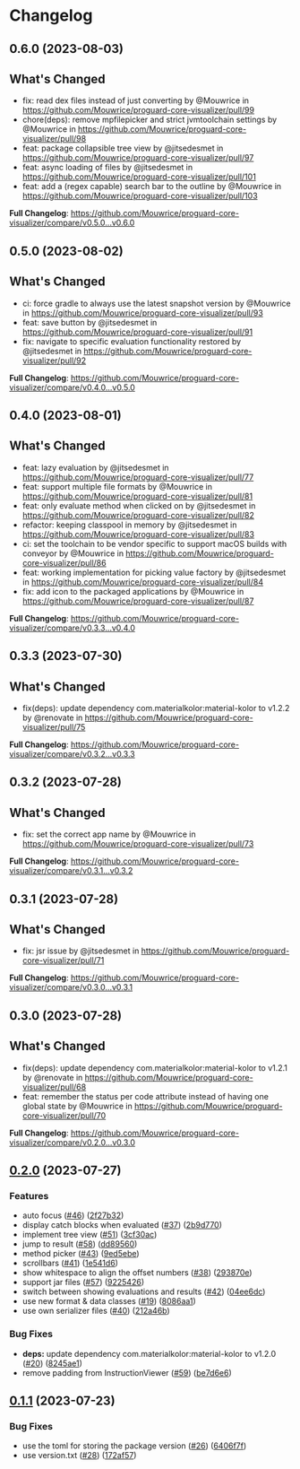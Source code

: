 # Changelog

## 0.6.0 (2023-08-03)

## What's Changed
* fix: read dex files instead of just converting by @Mouwrice in https://github.com/Mouwrice/proguard-core-visualizer/pull/99
* chore(deps): remove mpfilepicker and strict jvmtoolchain settings by @Mouwrice in https://github.com/Mouwrice/proguard-core-visualizer/pull/98
* feat: package collapsible tree view by @jitsedesmet in https://github.com/Mouwrice/proguard-core-visualizer/pull/97
* feat: async loading of files by @jitsedesmet in https://github.com/Mouwrice/proguard-core-visualizer/pull/101
* feat: add a (regex capable) search bar to the outline by @Mouwrice in https://github.com/Mouwrice/proguard-core-visualizer/pull/103


**Full Changelog**: https://github.com/Mouwrice/proguard-core-visualizer/compare/v0.5.0...v0.6.0

## 0.5.0 (2023-08-02)

## What's Changed
* ci: force gradle to always use the latest snapshot version by @Mouwrice in https://github.com/Mouwrice/proguard-core-visualizer/pull/93
* feat: save button by @jitsedesmet in https://github.com/Mouwrice/proguard-core-visualizer/pull/91
* fix: navigate to specific evaluation functionality restored by @jitsedesmet in https://github.com/Mouwrice/proguard-core-visualizer/pull/92


**Full Changelog**: https://github.com/Mouwrice/proguard-core-visualizer/compare/v0.4.0...v0.5.0

## 0.4.0 (2023-08-01)

## What's Changed
* feat: lazy evaluation by @jitsedesmet in https://github.com/Mouwrice/proguard-core-visualizer/pull/77
* feat: support multiple file formats by @Mouwrice in https://github.com/Mouwrice/proguard-core-visualizer/pull/81
* feat: only evaluate method when clicked on by @jitsedesmet in https://github.com/Mouwrice/proguard-core-visualizer/pull/82
* refactor: keeping classpool in memory by @jitsedesmet in https://github.com/Mouwrice/proguard-core-visualizer/pull/83
* ci: set the toolchain to be vendor specific to support macOS builds with conveyor by @Mouwrice in https://github.com/Mouwrice/proguard-core-visualizer/pull/86
* feat: working implementation for picking value factory by @jitsedesmet in https://github.com/Mouwrice/proguard-core-visualizer/pull/84
* fix: add icon to the packaged applications by @Mouwrice in https://github.com/Mouwrice/proguard-core-visualizer/pull/87


**Full Changelog**: https://github.com/Mouwrice/proguard-core-visualizer/compare/v0.3.3...v0.4.0

## 0.3.3 (2023-07-30)

## What's Changed
* fix(deps): update dependency com.materialkolor:material-kolor to v1.2.2 by @renovate in https://github.com/Mouwrice/proguard-core-visualizer/pull/75


**Full Changelog**: https://github.com/Mouwrice/proguard-core-visualizer/compare/v0.3.2...v0.3.3

## 0.3.2 (2023-07-28)

## What's Changed
* fix: set the correct app name by @Mouwrice in https://github.com/Mouwrice/proguard-core-visualizer/pull/73


**Full Changelog**: https://github.com/Mouwrice/proguard-core-visualizer/compare/v0.3.1...v0.3.2

## 0.3.1 (2023-07-28)

## What's Changed
* fix: jsr issue by @jitsedesmet in https://github.com/Mouwrice/proguard-core-visualizer/pull/71


**Full Changelog**: https://github.com/Mouwrice/proguard-core-visualizer/compare/v0.3.0...v0.3.1

## 0.3.0 (2023-07-28)

## What's Changed
* fix(deps): update dependency com.materialkolor:material-kolor to v1.2.1 by @renovate in https://github.com/Mouwrice/proguard-core-visualizer/pull/68
* feat: remember the status per code attribute instead of having one global state by @Mouwrice in https://github.com/Mouwrice/proguard-core-visualizer/pull/70


**Full Changelog**: https://github.com/Mouwrice/proguard-core-visualizer/compare/v0.2.0...v0.3.0

## [0.2.0](https://github.com/Mouwrice/proguard-core-visualizer/compare/v0.1.1...v0.2.0) (2023-07-27)


### Features

* auto focus ([#46](https://github.com/Mouwrice/proguard-core-visualizer/issues/46)) ([2f27b32](https://github.com/Mouwrice/proguard-core-visualizer/commit/2f27b3208a51fdf4ca606fa9e00fa68c8c0863a5))
* display catch blocks when evaluated ([#37](https://github.com/Mouwrice/proguard-core-visualizer/issues/37)) ([2b9d770](https://github.com/Mouwrice/proguard-core-visualizer/commit/2b9d770d51eaa699eda8cb588f9e70c55ffb5251))
* implement tree view ([#51](https://github.com/Mouwrice/proguard-core-visualizer/issues/51)) ([3cf30ac](https://github.com/Mouwrice/proguard-core-visualizer/commit/3cf30ac0fccf95a4f596b78e70d81f1d0f731dfa))
* jump to result ([#58](https://github.com/Mouwrice/proguard-core-visualizer/issues/58)) ([dd89560](https://github.com/Mouwrice/proguard-core-visualizer/commit/dd89560f2c8a321273c49c75a9c0a88e5238c7bf))
* method picker ([#43](https://github.com/Mouwrice/proguard-core-visualizer/issues/43)) ([9ed5ebe](https://github.com/Mouwrice/proguard-core-visualizer/commit/9ed5ebe19154cf0f0f81627181e296a71092366a))
* scrollbars ([#41](https://github.com/Mouwrice/proguard-core-visualizer/issues/41)) ([1e541d6](https://github.com/Mouwrice/proguard-core-visualizer/commit/1e541d6e5628d9b2c2ed9df2884c37061da7a456))
* show whitespace to align the offset numbers ([#38](https://github.com/Mouwrice/proguard-core-visualizer/issues/38)) ([293870e](https://github.com/Mouwrice/proguard-core-visualizer/commit/293870eebc336eb73ab50f827daf5d349ccd075d))
* support jar files ([#57](https://github.com/Mouwrice/proguard-core-visualizer/issues/57)) ([9225426](https://github.com/Mouwrice/proguard-core-visualizer/commit/922542659b2004e0e295d6791a3a2fb62ccbc065))
* switch between showing evaluations and results ([#42](https://github.com/Mouwrice/proguard-core-visualizer/issues/42)) ([04ee6dc](https://github.com/Mouwrice/proguard-core-visualizer/commit/04ee6dc327949bd7fe871d06ed04fbf3bd34ea64))
* use new format & data classes ([#19](https://github.com/Mouwrice/proguard-core-visualizer/issues/19)) ([8086aa1](https://github.com/Mouwrice/proguard-core-visualizer/commit/8086aa16d3debf7e9eaede5d090e08c2c439aa44))
* use own serializer files ([#40](https://github.com/Mouwrice/proguard-core-visualizer/issues/40)) ([212a46b](https://github.com/Mouwrice/proguard-core-visualizer/commit/212a46b077955ce1f33e1ace4e3a99e111af90ed))


### Bug Fixes

* **deps:** update dependency com.materialkolor:material-kolor to v1.2.0 ([#20](https://github.com/Mouwrice/proguard-core-visualizer/issues/20)) ([8245ae1](https://github.com/Mouwrice/proguard-core-visualizer/commit/8245ae111f40e96f0f9025cd4c98cccaacbd108f))
* remove padding from InstructionViewer ([#59](https://github.com/Mouwrice/proguard-core-visualizer/issues/59)) ([be7d6e6](https://github.com/Mouwrice/proguard-core-visualizer/commit/be7d6e688d805b781a7c77d881f7e7e7a53bb162))

## [0.1.1](https://github.com/Mouwrice/proguard-core-visualizer/compare/v0.1.0...v0.1.1) (2023-07-23)


### Bug Fixes

* use the toml for storing the package version ([#26](https://github.com/Mouwrice/proguard-core-visualizer/issues/26)) ([6406f7f](https://github.com/Mouwrice/proguard-core-visualizer/commit/6406f7ffea35e3df57c2cc0f7b20aa25d287ef3e))
* use version.txt ([#28](https://github.com/Mouwrice/proguard-core-visualizer/issues/28)) ([172af57](https://github.com/Mouwrice/proguard-core-visualizer/commit/172af57635271f61b2c0bb3b52e5eb7d8176483d))
